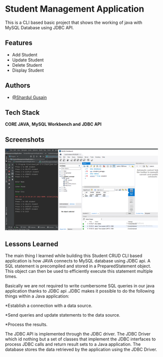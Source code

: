 
# Student Management Application

This is a CLI based basic project that shows the working of java with MySQL Database using JDBC API.



## Features

- Add Student
- Update Student
- Delete Student
- Display Student


## Authors

- [@Shardul Gusain](https://github.com/shardulgusain)


## Tech Stack

**CORE JAVA,** 
**MySQL Workbench and**
**JDBC API**


## Screenshots

![App Screenshot](https://github.com/shardulgusain/StudentManagementApplication/blob/main/StudentManagement1.PNG)


## Lessons Learned

The main thing I learned while building this Student CRUD CLI based application is how JAVA connects to MySQL database using JDBC api. 
A SQL statement is precompiled and stored in a PreparedStatement object. This object can then be used to efficiently execute this statement multiple times.

Basically we are not required to write cumbersome  SQL queries in our java application thanks to JDBC api .JDBC makes it possible to do the following things within a Java application:

*Establish a connection with a data source.

*Send queries and update statements to the data source.

*Process the results.

The JDBC API is implemented through the JDBC driver. The JDBC Driver which id nothing but a set of classes that implement the JDBC interfaces to process JDBC calls and return result sets to a Java application. The database stores the data retrieved by the application using the JDBC Driver.